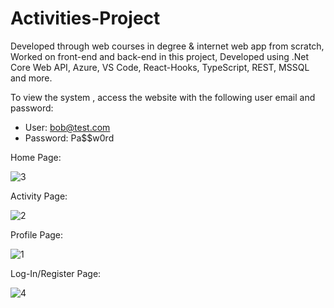 # Activities-Project

Developed through web courses in degree & internet web app from scratch, Worked on front-end and back-end in this project, Developed using .Net Core Web API, Azure, VS Code, React-Hooks, TypeScript, REST, MSSQL and more.

To view the system , access the website with the following user email and password:

* User: bob@test.com 
* Password: Pa$$w0rd

Home Page:

![3](https://user-images.githubusercontent.com/55385057/67158427-8701a800-f340-11e9-8d28-aa520120ae20.JPG)

Activity Page:

![2](https://user-images.githubusercontent.com/55385057/67158426-8701a800-f340-11e9-94dc-12465e9453c4.JPG)

Profile Page:

![1](https://user-images.githubusercontent.com/55385057/67158425-8701a800-f340-11e9-9644-af26b5c0edd5.JPG)

Log-In/Register Page:

![4](https://user-images.githubusercontent.com/55385057/67158441-b3b5bf80-f340-11e9-8b5a-a8087c5efef2.JPG)





